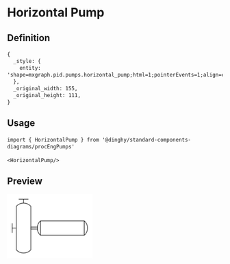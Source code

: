 # Horizontal Pump

## Definition

```
{
  _style: { 
    entity: 'shape=mxgraph.pid.pumps.horizontal_pump;html=1;pointerEvents=1;align=center;verticalLabelPosition=bottom;verticalAlign=top;dashed=0;',
  },
  _original_width: 155,
  _original_height: 111,
}
```

## Usage

```
import { HorizontalPump } from '@dinghy/standard-components-diagrams/procEngPumps'

<HorizontalPump/>
```

## Preview

<img src="./horizontal-pump.png" width="200"/>
